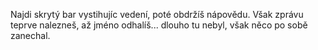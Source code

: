 Najdi skrytý bar vystihujíc vedení, poté obdržíš nápovědu. Však zprávu teprve nalezneš, až jméno odhalíš... dlouho tu nebyl, však něco po sobě zanechal.
